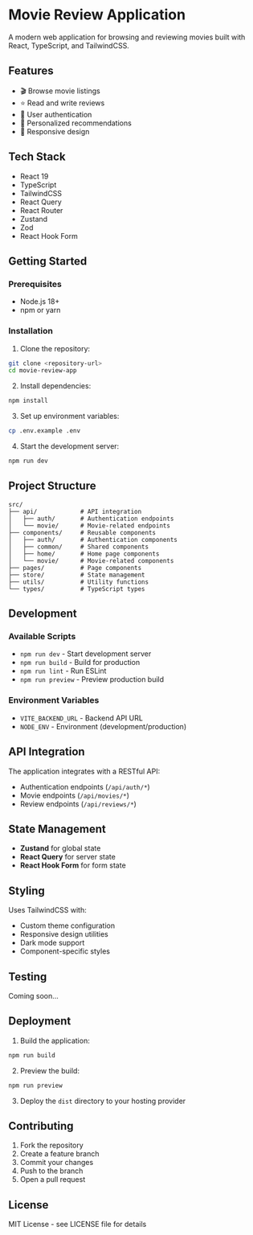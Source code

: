 # Movie Review Application

A modern web application for browsing and reviewing movies built with React, TypeScript, and TailwindCSS.

## Features

- 🎬 Browse movie listings
- ⭐ Read and write reviews
- 👤 User authentication
- 🎯 Personalized recommendations
- 📱 Responsive design

## Tech Stack

- React 19
- TypeScript
- TailwindCSS
- React Query
- React Router
- Zustand
- Zod
- React Hook Form

## Getting Started

### Prerequisites

- Node.js 18+
- npm or yarn

### Installation

1. Clone the repository:

```bash
git clone <repository-url>
cd movie-review-app
```

2. Install dependencies:

```bash
npm install
```

3. Set up environment variables:

```bash
cp .env.example .env
```

4. Start the development server:

```bash
npm run dev
```

## Project Structure

```
src/
├── api/            # API integration
│   ├── auth/       # Authentication endpoints
│   └── movie/      # Movie-related endpoints
├── components/     # Reusable components
│   ├── auth/       # Authentication components
│   ├── common/     # Shared components
│   ├── home/       # Home page components
│   └── movie/      # Movie-related components
├── pages/          # Page components
├── store/          # State management
├── utils/          # Utility functions
└── types/          # TypeScript types
```

## Development

### Available Scripts

- `npm run dev` - Start development server
- `npm run build` - Build for production
- `npm run lint` - Run ESLint
- `npm run preview` - Preview production build

### Environment Variables

- `VITE_BACKEND_URL` - Backend API URL
- `NODE_ENV` - Environment (development/production)

## API Integration

The application integrates with a RESTful API:

- Authentication endpoints (`/api/auth/*`)
- Movie endpoints (`/api/movies/*`)
- Review endpoints (`/api/reviews/*`)

## State Management

- **Zustand** for global state
- **React Query** for server state
- **React Hook Form** for form state

## Styling

Uses TailwindCSS with:

- Custom theme configuration
- Responsive design utilities
- Dark mode support
- Component-specific styles

## Testing

Coming soon...

## Deployment

1. Build the application:

```bash
npm run build
```

2. Preview the build:

```bash
npm run preview
```

3. Deploy the `dist` directory to your hosting provider

## Contributing

1. Fork the repository
2. Create a feature branch
3. Commit your changes
4. Push to the branch
5. Open a pull request

## License

MIT License - see LICENSE file for details
